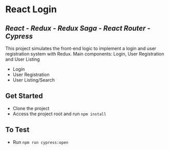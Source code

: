 # React Login
## _React - Redux - Redux Saga - React Router - Cypress_


This project simulates the front-end logic to implement a login and user registration system with Redux. Main components: Login, User Registration and User Listing

- Login
- User Registration
- User Listing/Search

## Get Started

- Clone the project
- Access the project root and run `npm install`

## To Test

- Run `npm run cypress:open`
